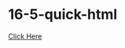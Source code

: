 # 16-5-quick-html
<a href=" https:/jahidulraju.github.io/16-5-quick-html/">Click Here</a>











